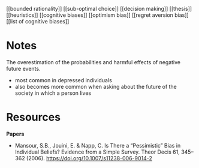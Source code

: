 [[bounded rationality]]
[[sub-optimal choice]]
[[decision making]]
[[thesis]]
[[heuristics]]
[[cognitive biases]]
[[optimism bias]]
[[regret aversion bias]]
[[list of cognitive biases]]

# Notes
The overestimation of the probabilities and harmful effects of negative future events.
- most common in depressed individuals
- also becomes more common when asking about the future of the society in which a person lives

# Resources
**Papers**
- Mansour, S.B., Jouini, E. & Napp, C. Is There a “Pessimistic” Bias in Individual Beliefs? Evidence from a Simple Survey. Theor Decis 61, 345–362 (2006). https://doi.org/10.1007/s11238-006-9014-2